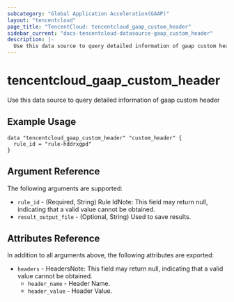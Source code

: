 ```yaml
---
subcategory: "Global Application Acceleration(GAAP)"
layout: "tencentcloud"
page_title: "TencentCloud: tencentcloud_gaap_custom_header"
sidebar_current: "docs-tencentcloud-datasource-gaap_custom_header"
description: |-
  Use this data source to query detailed information of gaap custom header
---
```


# tencentcloud_gaap_custom_header

Use this data source to query detailed information of gaap custom header

## Example Usage

```hcl
data "tencentcloud_gaap_custom_header" "custom_header" {
  rule_id = "rule-hddrxgpd"
}
```

## Argument Reference

The following arguments are supported:

* `rule_id` - (Required, String) Rule IdNote: This field may return null, indicating that a valid value cannot be obtained.
* `result_output_file` - (Optional, String) Used to save results.

## Attributes Reference

In addition to all arguments above, the following attributes are exported:

* `headers` - HeadersNote: This field may return null, indicating that a valid value cannot be obtained.
  * `header_name` - Header Name.
  * `header_value` - Header Value.




